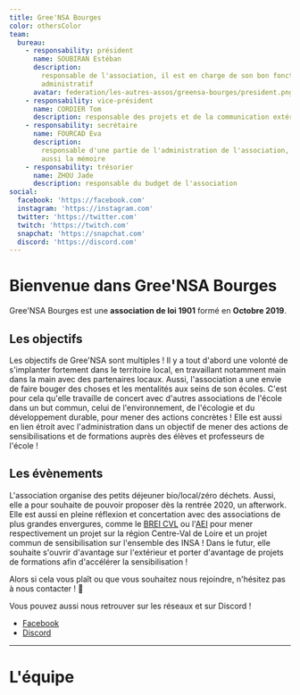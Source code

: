 ```yaml
---
title: Gree'NSA Bourges
color: othersColor
team:
  bureau:
    - responsability: président
      name: SOUBIRAN Estéban
      description:
        responsable de l'association, il est en charge de son bon fonctionnement
        administratif
      avatar: federation/les-autres-assos/greensa-bourges/president.png
    - responsability: vice-président
      name: CORDIER Tom
      description: responsable des projets et de la communication extérieur
    - responsability: secrétaire
      name: FOURCAD Eva
      description:
        responsable d'une partie de l'administration de l'association, elle est
        aussi la mémoire
    - responsability: trésorier
      name: ZHOU Jade
      description: responsable du budget de l'association
social:
  facebook: 'https://facebook.com'
  instagram: 'https://instagram.com'
  twitter: 'https://twitter.com'
  twitch: 'https://twitch.com'
  snapchat: 'https://snapchat.com'
  discord: 'https://discord.com'
---
```


# Bienvenue dans Gree'NSA Bourges

<center>
  <view-img folder-name="federation/les-autres-assos/greensa-bourges" name="logo.png" max-width="400"></view-img>
</center>

Gree'NSA Bourges est une **association de loi 1901** formé en **Octobre 2019**.

## Les objectifs

Les objectifs de Gree'NSA sont multiples ! Il y a tout d'abord une volonté de
s'implanter fortement dans le territoire local, en travaillant notamment main
dans la main avec des partenaires locaux. Aussi, l'association a une envie de
faire bouger des choses et les mentalités aux seins de son écoles. C'est pour
cela qu'elle travaille de concert avec d'autres associations de l'école dans un
but commun, celui de l'environnement, de l'écologie et du développement durable,
pour mener des actions concrètes ! Elle est aussi en lien étroit avec
l'administration dans un objectif de mener des actions de sensibilisations et de
formations auprès des élèves et professeurs de l'école !

## Les évènements

L'association organise des petits déjeuner bio/local/zéro déchets. Aussi, elle a
pour souhaite de pouvoir proposer dès la rentrée 2020, un afterwork. Elle est
aussi en pleine réflexion et concertation avec des associations de plus grandes
envergures, comme le
[BREI CVL](https://www.facebook.com/brei.centre.valdeloire/) ou
l'[AEI](https://www.facebook.com/aeinsa/) pour mener respectivement un projet
sur la région Centre-Val de Loire et un projet commun de sensibilisation sur
l'ensemble des INSA ! Dans le futur, elle souhaite s'ouvrir d'avantage sur
l'extérieur et porter d'avantage de projets de formations afin d'accélérer la
sensibilisation !

Alors si cela vous plaît ou que vous souhaitez nous rejoindre, n'hésitez pas à
nous contacter ! 💚

Vous pouvez aussi nous retrouver sur les réseaux et sur Discord !

<social :social="social" :color="color"></social>

- [Facebook](https://www.facebook.com/greensa.bourges1/)
- [Discord](https://discord.gg/45AfzHq)

---

# L'équipe

<team :team="team" :color="color"></team>
